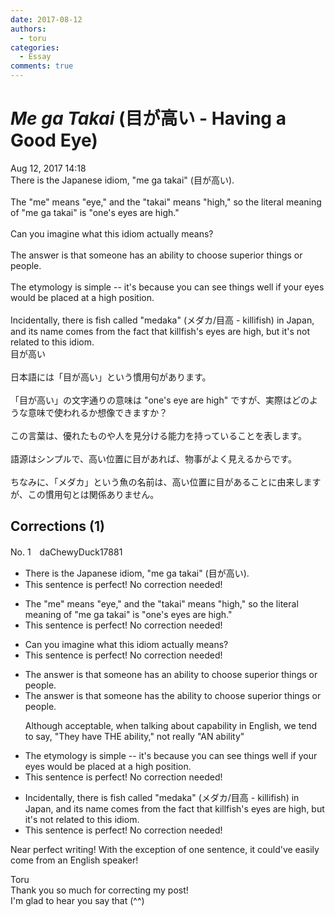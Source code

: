 ```yaml
---
date: 2017-08-12
authors:
  - toru
categories:
  - Essay
comments: true
---
```


# <strong><em>Me ga Takai</strong></em> (目が高い - Having a Good Eye)
<div class="date">Aug 12, 2017 14:18</div>
<div id="post"><div id="body_show_ori">
There is the Japanese idiom, "me ga takai" (目が高い).<br/><br/>The "me" means "eye," and the "takai" means "high," so the literal meaning of "me ga takai" is "one's eyes are high."<br/><br/>Can you imagine what this idiom actually means?<br/><br/>The answer is that someone has an ability to choose superior things or people.<br/><br/>The etymology is simple -- it's because you can see things well if your eyes would be placed at a high position.<br/><br/>Incidentally, there is fish called "medaka" (メダカ/目高 - killifish) in Japan, and its name comes from the fact that killfish's eyes are high, but it's not related to this idiom.
</div></div>

<!-- more -->

<div id="post_ja"><div id="body_show_mo">
目が高い<br/><br/>日本語には「目が高い」という慣用句があります。<br/><br/>「目が高い」の文字通りの意味は "one's eye are high" ですが、実際はどのような意味で使われるか想像できますか？<br/><br/>この言葉は、優れたものや人を見分ける能力を持っていることを表します。<br/><br/>語源はシンプルで、高い位置に目があれば、物事がよく見えるからです。<br/><br/>ちなみに、「メダカ」という魚の名前は、高い位置に目があることに由来しますが、この慣用句とは関係ありません。
</div></div>

## Corrections (1)
<div id="block"><div class="first_name"> No. 1　<span class="just_name">daChewyDuck17881</span></div><div id="block2">
<ul class="correction_field">
<li class="incorrect">There is the Japanese idiom, "me ga takai" (目が高い).</li>
<li class="corrected perfect">This sentence is perfect! No correction needed!</li>
</ul>
<ul class="correction_field">
<li class="incorrect">The "me" means "eye," and the "takai" means "high," so the literal meaning of "me ga takai" is "one's eyes are high."</li>
<li class="corrected perfect">This sentence is perfect! No correction needed!</li>
</ul>
<ul class="correction_field">
<li class="incorrect">Can you imagine what this idiom actually means?</li>
<li class="corrected perfect">This sentence is perfect! No correction needed!</li>
</ul>
<ul class="correction_field">
<li class="incorrect">The answer is that someone has an ability to choose superior things or people.</li>
<li class="corrected correct">
The answer is that someone has<span class="f_red"> the</span> ability to choose superior things or people.
<p class="correction_comment">Although acceptable, when talking about capability in English, we tend to say, "They have THE ability," not really "AN ability"</p>
</li>
</ul>
<ul class="correction_field">
<li class="incorrect">The etymology is simple -- it's because you can see things well if your eyes would be placed at a high position.</li>
<li class="corrected perfect">This sentence is perfect! No correction needed!</li>
</ul>
<ul class="correction_field">
<li class="incorrect">Incidentally, there is fish called "medaka" (メダカ/目高 - killifish) in Japan, and its name comes from the fact that killfish's eyes are high, but it's not related to this idiom.</li>
<li class="corrected perfect">This sentence is perfect! No correction needed!</li>
</ul>
<p class="comment_small">
 Near perfect writing! With the exception of one sentence, it could've easily come from an English speaker!
 <br/>
</p>

</div><div class="name"><span class="just_name">Toru</span><br>
Thank you so much for correcting my post!<br/>I'm glad to hear you say that (^^)
</div>
</div>
